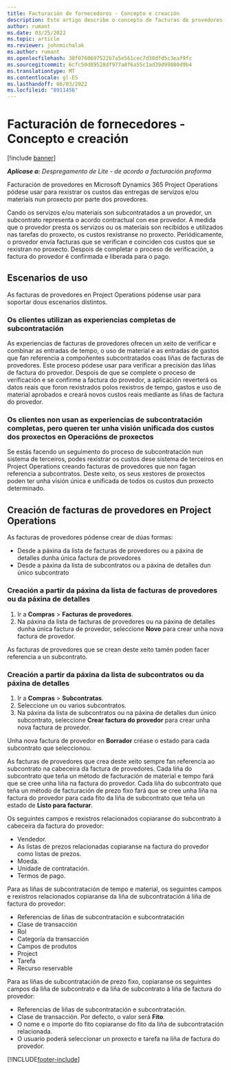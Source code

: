 ```yaml
---
title: Facturación de fornecedores - Concepto e creación
description: Este artigo describe o concepto de facturas de provedores, escenarios de uso e como crear facturas de provedores en Microsoft Dynamics 365 Project Operations.
author: rumant
ms.date: 03/25/2022
ms.topic: article
ms.reviewer: johnmichalak
ms.author: rumant
ms.openlocfilehash: 38f0760697522b7a5e561cec7d38dfd5c3eaf9fc
ms.sourcegitcommit: 6cfc50d89528df977a8f6a55c1ad39d99800d9b4
ms.translationtype: MT
ms.contentlocale: gl-ES
ms.lasthandoff: 06/03/2022
ms.locfileid: "8911456"
---
```

# <a name="vendor-invoicing---concept-and-creation"></a>Facturación de fornecedores - Concepto e creación

[!include [banner](../../includes/dataverse-preview.md)]

_**Aplícase a:** Despregamento de Lite - de acordo a facturación proforma_

Facturación de provedores en Microsoft Dynamics 365 Project Operations pódese usar para rexistrar os custos das entregas de servizos e/ou materiais nun proxecto por parte dos provedores.

Cando os servizos e/ou materiais son subcontratados a un provedor, un subcontrato representa o acordo contractual con ese provedor. A medida que o provedor presta os servizos ou os materiais son recibidos e utilizados nas tarefas do proxecto, os custos rexístranse no proxecto. Periódicamente, o provedor envía facturas que se verifican e coinciden cos custos que se rexistran no proxecto. Despois de completar o proceso de verificación, a factura do provedor é confirmada e liberada para o pago.

## <a name="scenarios-for-use"></a>Escenarios de uso

As facturas de provedores en Project Operations pódense usar para soportar dous escenarios distintos.

### <a name="customers-use-the-full-subcontracting-experiences"></a>Os clientes utilizan as experiencias completas de subcontratación

As experiencias de facturas de provedores ofrecen un xeito de verificar e combinar as entradas de tempo, o uso de material e as entradas de gastos que fan referencia a compoñentes subcontratados coas liñas de facturas de provedores. Este proceso pódese usar para verificar a precisión das liñas de factura do provedor. Despois de que se complete o proceso de verificación e se confirme a factura do provedor, a aplicación reverterá os datos reais que foron rexistrados polos rexistros de tempo, gastos e uso de material aprobados e creará novos custos reais mediante as liñas de factura do provedor.

### <a name="customers-dont-use-the-full-subcontracting-experiences-but-want-to-have-a-unified-view-of-costs-on-projects-in-project-operations"></a>Os clientes non usan as experiencias de subcontratación completas, pero queren ter unha visión unificada dos custos dos proxectos en Operacións de proxectos

Se estás facendo un seguimento do proceso de subcontratación nun sistema de terceiros, podes rexistrar os custos dese sistema de terceiros en Project Operations creando facturas de provedores que non fagan referencia a subcontratos. Deste xeito, os seus xestores de proxectos poden ter unha visión única e unificada de todos os custos dun proxecto determinado.

## <a name="creation-of-vendor-invoices-in-project-operations"></a>Creación de facturas de provedores en Project Operations

As facturas de provedores pódense crear de dúas formas:

- Desde a páxina da lista de facturas de provedores ou a páxina de detalles dunha única factura de provedores
- Desde a páxina da lista de subcontratos ou a páxina de detalles dun único subcontrato

### <a name="creation-from-the-vendor-invoice-list-page-or-details-page"></a>Creación a partir da páxina da lista de facturas de provedores ou da páxina de detalles

1. Ir a **Compras** \> **Facturas de provedores**.
2. Na páxina da lista de facturas de provedores ou na páxina de detalles dunha única factura de provedor, seleccione **Novo** para crear unha nova factura de provedor.

As facturas de provedores que se crean deste xeito tamén poden facer referencia a un subcontrato.

### <a name="creation-from-the-subcontract-list-page-or-details-page"></a>Creación a partir da páxina da lista de subcontratos ou da páxina de detalles

1. Ir a **Compras** \> **Subcontratas**.
2. Seleccione un ou varios subcontratos.
3. Na páxina da lista de subcontratos ou na páxina de detalles dun único subcontrato, seleccione **Crear factura do provedor** para crear unha nova factura de provedor.

Unha nova factura de provedor en **Borrador** créase o estado para cada subcontrato que seleccionou.

As facturas de provedores que crea deste xeito sempre fan referencia ao subcontrato na cabeceira da factura de provedores. Cada liña do subcontrato que teña un método de facturación de material e tempo fará que se cree unha liña na factura do provedor. Cada liña do subcontrato que teña un método de facturación de prezo fixo fará que se cree unha liña na factura do provedor para cada fito da liña de subcontrato que teña un estado de **Listo para facturar**.

Os seguintes campos e rexistros relacionados copiaranse do subcontrato á cabeceira da factura do provedor:

- Vendedor.
- As listas de prezos relacionadas copiaranse na factura do provedor como listas de prezos.
- Moeda.
- Unidade de contratación.
- Termos de pago.

Para as liñas de subcontratación de tempo e material, os seguintes campos e rexistros relacionados copiaranse da liña de subcontratación á liña de factura do provedor:

- Referencias de liñas de subcontratación e subcontratación
- Clase de transacción
- Rol
- Categoría da transacción
- Campos de produtos
- Project
- Tarefa
- Recurso reservable

Para as liñas de subcontratación de prezo fixo, copiaranse os seguintes campos da liña de subcontrato e da liña de subcontrato á liña de factura do provedor:

- Referencias de liñas de subcontratación e subcontratación.
- Clase de transacción. Por defecto, o valor será **Fito**.
- O nome e o importe do fito copiaranse do fito da liña de subcontratación relacionada.
- O usuario poderá seleccionar un proxecto e tarefa na liña de factura do provedor.

[!INCLUDE[footer-include](../../includes/footer-banner.md)]
